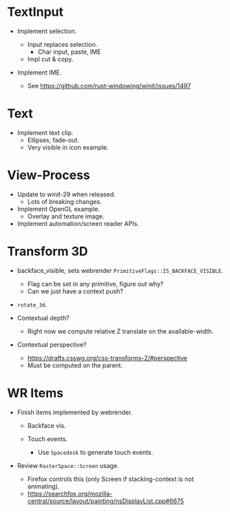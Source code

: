 # TextInput

* Implement selection.
    - Input replaces selection.
        - Char input, paste, IME
    - Impl cut & copy.

* Implement IME.
    - See https://github.com/rust-windowing/winit/issues/1497

# Text

* Implement text clip.
    - Ellipses, fade-out.
    - Very visible in icon example.

# View-Process

* Update to winit-29 when released.
    - Lots of breaking changes.
* Implement OpenGL example.
    - Overlay and texture image.
* Implement automation/screen reader APIs.

# Transform 3D

* backface_visible, sets webrender `PrimitiveFlags::IS_BACKFACE_VISIBLE`.
    - Flag can be set in any primitive, figure out why?
    - Can we just have a context push?

* `rotate_3d`.

* Contextual depth?
    - Right now we compute relative Z translate on the available-width.
* Contextual perspective?
    - https://drafts.csswg.org/css-transforms-2/#perspective
    - Must be computed on the parent.


# WR Items

* Finish items implemented by webrender.
    - Backface vis.

    - Touch events.
        - Use `Spacedesk` to generate touch events.

* Review `RasterSpace::Screen` usage.
    - Firefox controls this (only Screen if stacking-context is not animating).
    - https://searchfox.org/mozilla-central/source/layout/painting/nsDisplayList.cpp#6675
